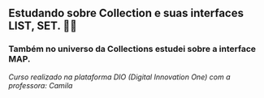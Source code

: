 ## Estudando sobre Collection e suas interfaces LIST, SET.  👨‍💻
### Também no universo da Collections estudei sobre a interface MAP. 

_Curso realizado na plataforma DIO (Digital Innovation One) com a professora: Camila_

